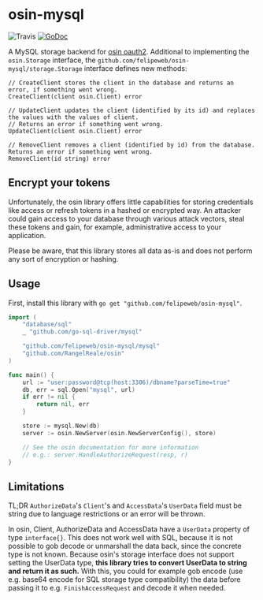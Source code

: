 # osin-mysql

![Travis](https://travis-ci.org/felipeweb/osin-mysql.svg?branch=master) [![GoDoc](https://godoc.org/github.com/felipeweb/osin-mysql?status.svg)](https://godoc.org/github.com/felipeweb/osin-mysql)

A MySQL storage backend for [osin oauth2](https://github.com/RangelReale/osin).
Additional to implementing the `osin.Storage` interface, the `github.com/felipeweb/osin-mysql/storage.Storage` interface defines new methods:

```
// CreateClient stores the client in the database and returns an error, if something went wrong.
CreateClient(client osin.Client) error

// UpdateClient updates the client (identified by its id) and replaces the values with the values of client.
// Returns an error if something went wrong.
UpdateClient(client osin.Client) error

// RemoveClient removes a client (identified by id) from the database. Returns an error if something went wrong.
RemoveClient(id string) error
```

## Encrypt your tokens

Unfortunately, the osin library offers little capabilities for storing credentials like access or refresh tokens in a
hashed or encrypted way. An attacker could gain access to your database through various attack vectors, steal these
tokens and gain, for example, administrative access to your application.

Please be aware, that this library stores all data as-is and does not perform any sort of encryption or hashing.

## Usage

First, install this library with `go get "github.com/felipeweb/osin-mysql"`.

```go
import (
	"database/sql"
	_ "github.com/go-sql-driver/mysql"

	"github.com/felipeweb/osin-mysql/mysql"
	"github.com/RangelReale/osin"
)

func main() {
    url := "user:password@tcp(host:3306)/dbname?parseTime=true"
	db, err = sql.Open("mysql", url)
    if err != nil {
        return nil, err
    }

    store := mysql.New(db)
    server := osin.NewServer(osin.NewServerConfig(), store)

    // See the osin documentation for more information
    // e.g.: server.HandleAuthorizeRequest(resp, r)
}
```

## Limitations

TL;DR `AuthorizeData`'s `Client`'s and `AccessData`'s `UserData` field must be string due to language restrictions or an error will be thrown.

In osin, Client, AuthorizeData and AccessData have a `UserData` property of type `interface{}`. This does not work well
with SQL, because it is not possible to gob decode or unmarshall the data back, since the concrete type is not known.
Because osin's storage interface does not support setting the UserData type, **this library tries to convert UserData to string
and return it as such.** With this, you could for example gob encode (use e.g. base64 encode for SQL storage type compatibility)
the data before passing it to e.g. `FinishAccessRequest` and decode it when needed.
